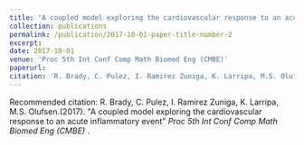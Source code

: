 ```yaml
---
title: "A coupled model exploring the cardiovascular response to an acute inflammatory event"
collection: publications
permalink: /publication/2017-10-01-paper-title-number-2
excerpt: 
date: 2017-10-01
venue: 'Proc 5th Int Conf Comp Math Biomed Eng (CMBE)'
paperurl: 
citation: 'R. Brady, C. Pulez, I. Ramirez Zuniga, K. Larripa, M.S. Olufsen (2017). &quot;A coupled model exploring the cardiovascular response to an acute inflammatory event.&quot; <i>Proc 5th Int Conf Comp Math Biomed Eng (CMBE)</i>.'
---
```


Recommended citation: R. Brady, C. Pulez, I. Ramirez Zuniga, K. Larripa, M.S. Olufsen.(2017). "A coupled model exploring the cardiovascular response to an acute inflammatory event" <i>Proc 5th Int Conf Comp Math Biomed Eng (CMBE) </i>. 

